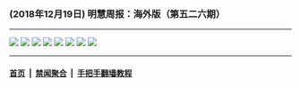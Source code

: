 ### (2018年12月19日) 明慧周报：海外版（第五二六期）

---

<img src="http://qikan.minghui.org/mhqkpage/qikanimage/2018/12/18/mhzb_526_read-online1.png"/> 

<img src="http://qikan.minghui.org/mhqkpage/qikanimage/2018/12/18/mhzb_526_read-online2.png"/> 

<img src="http://qikan.minghui.org/mhqkpage/qikanimage/2018/12/18/mhzb_526_read-online3.png"/> 

<img src="http://qikan.minghui.org/mhqkpage/qikanimage/2018/12/18/mhzb_526_read-online4.png"/> 

<img src="http://qikan.minghui.org/mhqkpage/qikanimage/2018/12/18/mhzb_526_read-online5.png"/> 

<img src="http://qikan.minghui.org/mhqkpage/qikanimage/2018/12/18/mhzb_526_read-online6.png"/> 

<img src="http://qikan.minghui.org/mhqkpage/qikanimage/2018/12/18/mhzb_526_read-online7.png"/> 

<img src="http://qikan.minghui.org/mhqkpage/qikanimage/2018/12/18/mhzb_526_read-online8.png"/> 



---

#### [首页](../../../..) &nbsp;|&nbsp; [禁闻聚合](https://github.com/gfw-breaker/banned-news) &nbsp;|&nbsp; [手把手翻墙教程](https://github.com/gfw-breaker/guides) 